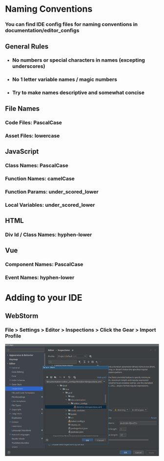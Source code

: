# Naming Conventions

### You can find IDE config files for naming conventions in documentation/editor_configs

## General Rules

* ### No numbers or special characters in names (excepting underscores)
* ### No 1 letter variable names / magic numbers
* ### Try to make names descriptive and somewhat concise

## File Names

### Code Files: PascalCase

### Asset Files: lowercase

## JavaScript

### Class Names: PascalCase

### Function Names: camelCase

### Function Params: under_scored_lower

### Local Variables: under_scored_lower

## HTML

### Div Id / Class Names: hyphen-lower

## Vue

### Component Names: PascalCase

### Event Names: hyphen-lower

# Adding to your IDE

## WebStorm

### File > Settings > Editor > Inspections > Click the Gear > Import Profile

![](documentation/WebStormInstructions.png)

